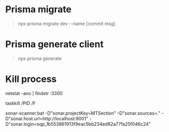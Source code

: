 

# Prisma migrate
> npx prisma migrate dev --name [commit msg]

# Prisma generate client
> npx prisma generate

# Kill process
netstat -ano | findstr :3300

taskkill /PID <PID> /F

sonar-scanner.bat -D"sonar.projectKey=MTSection" -D"sonar.sources=." -D"sonar.host.url=http://localhost:9001" -D"sonar.login=sqp_1b553861913f9eac5bb234ed82a77fa25f046c24"